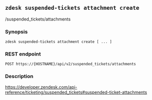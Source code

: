 ## `zdesk suspended-tickets attachment create`

/suspended_tickets/attachments

### Synopsis

    zdesk suspended-tickets attachment create [ ... ]

### REST endpoint

    POST https://{HOSTNAME}/api/v2/suspended_tickets/attachments

### Description

https://developer.zendesk.com/api-reference/ticketing/suspended_tickets#suspended-ticket-attachments

